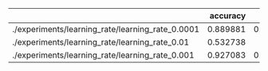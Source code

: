 |                                                  |   accuracy |     loss |
|:-------------------------------------------------|-----------:|---------:|
| ./experiments/learning_rate/learning_rate_0.0001 |   0.889881 | 0.862522 |
| ./experiments/learning_rate/learning_rate_0.01   |   0.532738 | 1.25237  |
| ./experiments/learning_rate/learning_rate_0.001  |   0.927083 | 0.330588 |